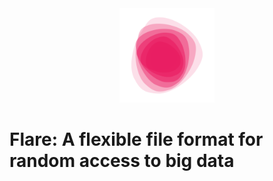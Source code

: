<div align=center>
  <img src='./images/flare.svg' width=30%>
</div>

# Flare: A flexible file format for random access to big data


